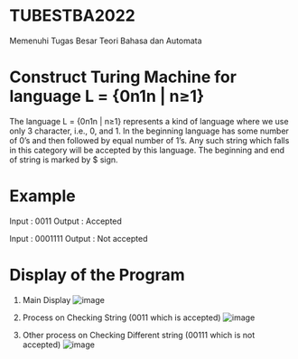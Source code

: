 # TUBESTBA2022
Memenuhi Tugas Besar Teori Bahasa dan Automata

# Construct Turing Machine for language L = {0n1n | n≥1}

The language L = {0n1n | n≥1} represents a kind of language where we use only 3 character, i.e., 0, and 1. In the beginning language has some number of 0’s and then followed by equal number of 1’s. Any such string which falls in this category will be accepted by this language. The beginning and end of string is marked by $ sign.

# Example

Input  : 0011
Output : Accepted

Input  : 0001111
Output : Not accepted

# Display of the Program

1. Main Display
![image](https://github.com/user-attachments/assets/d604c8e8-d0ad-463c-87ac-0e06aca9e302)

2. Process on Checking String (0011 which is accepted)
![image](https://github.com/user-attachments/assets/646530a3-acb5-4d05-9ab6-a652802a8bc0)

3. Other process on Checking Different string (00111 which is not accepted)
![image](https://github.com/user-attachments/assets/37edc151-25e1-4a80-99e7-2526701517f2)
